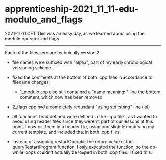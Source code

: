 # apprenticeship-2021_11_11-edu-modulo_and_flags
2021-11-11 CET
This was an easy day, as we learned about using the modulo operator and flags.
__________

Each of the files here are technically version 2

 - file names were suffixed with "alpha", part of my early chronological versioning scheme.
 - fixed the comments at the bottom of both .cpp files in accordance to filename changes;
   - 1_modulo.cpp also still contained a "name meaning: " line the bottom comment, which now has been removed

 - 2_flags.cpp had a completely redundant "using std::string" line (lol)

 - all functions I had defined were defined in the .cpp files, as I wanted to avoid using header files since they weren't part of our lessons at this point. I now put them in a header file, using and slightly modifying my current template, and included that in both .cpp files.

 - instead of assigning restartOperator the return value of the queryRestartProgram function, I only executed the function, so the do-while loops couldn't actually be looped in both .cpp files. I fixed this.
